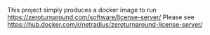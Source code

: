 This project simply produces a docker image to run https://zeroturnaround.com/software/license-server/
Please see https://hub.docker.com/r/netradius/zeroturnaround-license-server/
